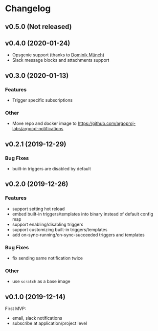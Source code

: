 # Changelog

## v0.5.0 (Not released)

## v0.4.0 (2020-01-24)

* Opsgenie support (thanks to [Dominik Münch](https://github.com/muenchdo))
* Slack message blocks and attachments support

## v0.3.0 (2020-01-13)

### Features
* Trigger specific subscriptions

### Other
* Move repo and docker image to https://github.com/argoproj-labs/argocd-notifications

## v0.2.1 (2019-12-29)

### Bug Fixes
* built-in triggers are disabled by default

## v0.2.0 (2019-12-26)

### Features
* support setting hot reload
* embed built-in triggers/templates into binary instead of default config map
* support enabling/disabling triggers
* support customizing built-in triggers/templates
* add on-sync-running/on-sync-succeeded triggers and templates

### Bug Fixes
* fix sending same notification twice

### Other
* use `scratch` as a base image 

## v0.1.0 (2019-12-14)

First MVP:
- email, slack notifications
- subscribe at application/project level
